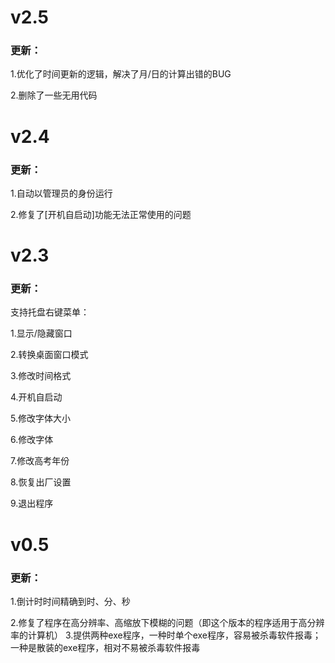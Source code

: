 # v2.5
### 更新：
1.优化了时间更新的逻辑，解决了月/日的计算出错的BUG

2.删除了一些无用代码

# v2.4
### 更新：

1.自动以管理员的身份运行

2.修复了[开机自启动]功能无法正常使用的问题

# v2.3
### 更新：

支持托盘右键菜单：

1.显示/隐藏窗口

2.转换桌面窗口模式

3.修改时间格式

4.开机自启动

5.修改字体大小

6.修改字体

7.修改高考年份

8.恢复出厂设置

9.退出程序

# v0.5
### 更新：

1.倒计时时间精确到时、分、秒


2.修复了程序在高分辨率、高缩放下模糊的问题（即这个版本的程序适用于高分辨率的计算机）
3.提供两种exe程序，一种时单个exe程序，容易被杀毒软件报毒；一种是散装的exe程序，相对不易被杀毒软件报毒
